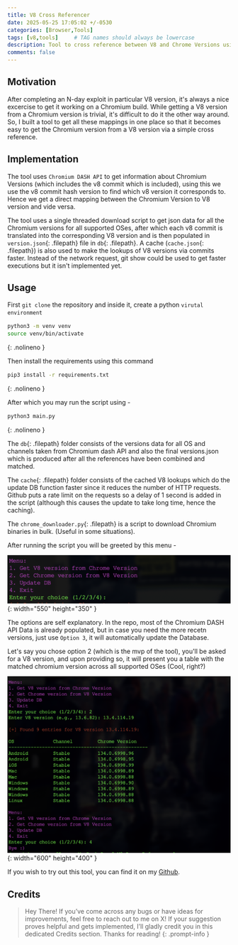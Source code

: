 ```yaml
---
title: V8 Cross Referencer
date: 2025-05-25 17:05:02 +/-0530
categories: [Browser,Tools]
tags: [v8,tools]     # TAG names should always be lowercase
description: Tool to cross reference between V8 and Chrome Versions using Chromium Dash API.
comments: false
---
```


## Motivation

After completing an N-day exploit in particular V8 version, it's always a nice excercise to get it working on a Chromium build. While getting a V8 version from a Chromium version is trivial, it's difficult to do it the other way around. So, I built a tool to get all these mappings in one place so that it becomes easy to get the Chromium version from a V8 version via a simple cross reference. 

## Implementation

The tool uses `Chromium DASH API` to get information about Chromium Versions (which includes the v8 commit which is included), using this we use the v8 commit hash version to find which v8 version it corresponds to. Hence we get a direct mapping between the Chromium Version to V8 version and vide versa. 

The tool uses a single threaded download script to get json data for all the Chromium versions for all supported OSes, after which each v8 commit is translated into the corresponding V8 version and is then populated in `version.json`{: .filepath} file in `db`{: .filepath}. A cache (`cache.json`{: .filepath}) is also used to make the lookups of V8 versions via commits faster. Instead of the network request, git show could be used to get faster executions but it isn't implemented yet.

## Usage

First `git clone` the repository and inside it, create a python `virutal environment`

```bash
python3 -m venv venv
source venv/bin/activate
```
{: .nolineno }

Then install the requirements using this command 

```bash
pip3 install -r requirements.txt
```
{: .nolineno }

After which you may run the script using -

```bash
python3 main.py
```
{: .nolineno }

The `db`{: .filepath} folder consists of the versions data for all OS and channels taken from Chromium dash API and also the final versions.json which is produced after all the references have been combined and matched.

The `cache`{: .filepath} folder consists of the cached V8 lookups which do the update DB function faster since it reduces the number of HTTP requests. Github puts a rate limit on the requests so a delay of 1 second is added in the script (although this causes the update to take long time, hence the caching).

The `chrome_downloader.py`{: .filepath} is a script to download Chromium binaries in bulk. (Useful in some situations).

After running the script you will be greeted by this menu -

![Desktop View](/assets/Browser/Tools/V8_Cross_Referencer/menu.png){: width="550" height="350" }

The options are self explanatory. In the repo, most of the Chromium DASH API Data is already populated, but in case you need the more recetn versions, just use `Option 3`, it will automatically update the Database.

Let's say you chose option 2 (which is the mvp of the tool), you'll be asked for a V8 version, and upon providing so, it will present you a table with the matched chromium version across all supported OSes (Cool, right?)

![Desktop View](/assets/Browser/Tools/V8_Cross_Referencer/output.png){: width="600" height="400" }

If you wish to try out this tool, you can find it on my [Github](https://github.com/Shreyas-Penkar/V8_Cross_Referencer).

## Credits

> Hey There! If you’ve come across any bugs or have ideas for improvements, feel free to reach out to me on X!
If your suggestion proves helpful and gets implemented, I’ll gladly credit you in this dedicated Credits section. Thanks for reading!
{: .prompt-info }